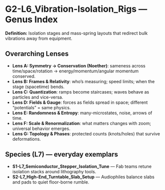 # G2-L6_Vibration-Isolation_Rigs — Genus Index
**Definition:** Isolation stages and mass-spring layouts that redirect bulk vibrations away from equipment.

## Overarching Lenses

- **Lens A: Symmetry -> Conservation (Noether)**: sameness across time/space/rotation → energy/momentum/angular momentum conserved.
- **Lens B: Frames & Relativity**: who’s measuring; speed limits; when the stage (spacetime) bends.
- **Lens C: Quantization**: ramps become staircases; waves behave as particles and vice-versa.
- **Lens D: Fields & Gauge**: forces as fields spread in space; different “potentials” = same physics.
- **Lens E: Randomness & Entropy**: many-microstates, noise, arrows of time.
- **Lens F: Scale & Renormalization**: what matters changes with zoom; universal behavior emerges.
- **Lens G: Topology & Phases**: protected counts (knots/holes) that survive deformations.

## Species (L7) — everyday exemplars
- **S1-L7_Semiconductor_Stepper_Isolation_Tune** — Fab teams retune isolation stacks around lithography tools.
- **S2-L7_High-End_Turntable_Slab_Setup** — Audiophiles balance slabs and pads to quiet floor-borne rumble.
